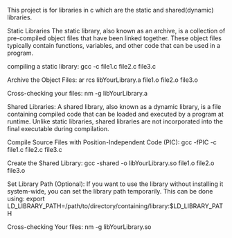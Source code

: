 This project is for libraries in c which are the static and shared(dynamic) libraries.

Static Libraries
The static library, also known as an archive, is a collection of pre-compiled object files that have been linked together. These object files typically contain functions, variables, and other code that can be used in a program.

compiling a static library:
gcc -c file1.c file2.c file3.c

Archive the Object Files:
ar rcs libYourLibrary.a file1.o file2.o file3.o

Cross-checking your files:
nm -g libYourLibrary.a

Shared Libraries:
A shared library, also known as a dynamic library, is a file containing compiled code that can be loaded and executed by a program at runtime. Unlike static libraries, shared libraries are not incorporated into the final executable during compilation.

Compile Source Files with Position-Independent Code (PIC):
gcc -fPIC -c file1.c file2.c file3.c

Create the Shared Library:
gcc -shared -o libYourLibrary.so file1.o file2.o file3.o

Set Library Path (Optional):
If you want to use the library without installing it system-wide, you can set the library path temporarily. This can be done using:
export LD_LIBRARY_PATH=/path/to/directory/containing/library:$LD_LIBRARY_PATH

Cross-checking Your files:
nm -g libYourLibrary.so
